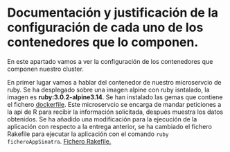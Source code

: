 # Documentación y justificación de la configuración de cada uno de los contenedores que lo componen.

En este apartado vamos a ver la configuración de los contenedores que componen nuestro cluster.

En primer lugar vamos a hablar del contenedor de nuestro microservcio de ruby. Se ha desplegado sobre una imagen alpine con ruby isntalado, la imagen es **ruby:3.0.2-alpine3.14**. Se han instalado las gemas que contiene el fichero [dockerfile](https://github.com/CharlySM/ProyectoCC/blob/master/sinatra.Dockerfile). Este microservcio se encarga de mandar peticiones a la api de R para recibir la información solicitada, después muestra los datos obtenidos. Se ha añadido una modificación para la ejecución de la aplicación con respecto a la entrega anterior, se ha cambiado el fichero Rakefile para ejecutar la aplicación con el comando ```ruby ficheroAppSinatra```. [Fichero Rakefile.](https://github.com/CharlySM/ProyectoCC/blob/master/Rakefile)
